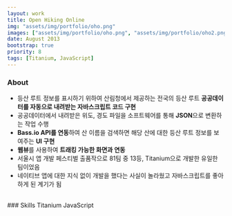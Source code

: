 ```yaml
---
layout: work
title: Open Hiking Online
img: "assets/img/portfolio/oho.png"
images: ["assets/img/portfolio/oho.png", "assets/img/portfolio/oho2.png"]
date: August 2013
bootstrap: true
priority: 8
tags: [Titanium, JavaScript]
---
```


### About
* 등산 루트 정보를 표시하기 위하여 산림청에서 제공하는 전국의 등산 루트 **공공데이터를 자동으로
내려받는 자바스크립트 코드 구현**
* 공공데이터에서 내려받은 위도, 경도 파일을 소프트웨어를 통해 **JSON**으로 변환하는 작업 수행
* **Bass.io API를 연동**하여 산 이름을 검색하면 해당 산에 대한 등산 루트 정보를 보여주는 **UI 구현**
* **웹뷰**를 사용하여 **트래킹 가능한 화면과 연동**
* 서울시 앱 개발 페스티벌 출품작으로 81팀 중 13등, Titanium으로 개발한 유일한 팀이었음
* 네이티브 앱에 대한 지식 없이 개발을 했다는 사실이 놀라웠고 자바스크립트를 좋아하게 된 계기가 됨

<br>
### Skills
<span class="badge badge-dark">Titanium</span>
<span class="badge badge-dark">JavaScript</span>
